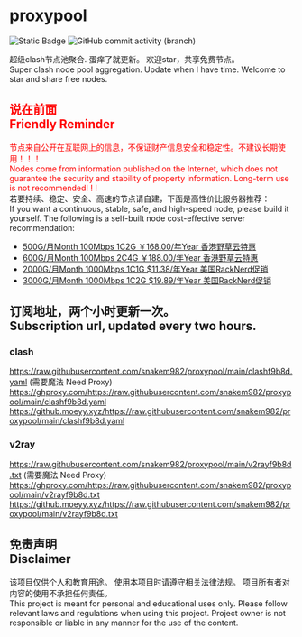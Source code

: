 # proxypool

![Static Badge](https://img.shields.io/badge/ss|ssr|vmess|vless|trojan-free-orange)
![GitHub commit activity (branch)](https://img.shields.io/github/commit-activity/w/snakem982/proxypool?color=DC52FC)


超级clash节点池聚合.
蛋痒了就更新。
欢迎star，共享免费节点。
<br/>
Super clash node pool aggregation.
Update when I have time.
Welcome to star and share free nodes.

## <font color="red">说在前面<br/>Friendly Reminder</font>
<font color="red">节点来自公开在互联网上的信息，不保证财产信息安全和稳定性。不建议长期使用！！！<br/>
Nodes come from information published on the Internet,
which does not guarantee the security and stability of property information.
Long-term use is not recommended! ! !</font><br/>
若要持续、稳定、安全、高速的节点请自建，下面是高性价比服务器推荐：<br/>
If you want a continuous, stable, safe, and high-speed node, please build it yourself.
The following is a self-built node cost-effective server recommendation:
- [500G/月Month 100Mbps 1C2G ￥168.00/年Year 香港野草云特惠](https://my.yecaoyun.com/aff.php?aff=2550 "香港野草云")
- [600G/月Month 100Mbps 2C4G ￥188.00/年Year 香港野草云特惠](https://my.yecaoyun.com/aff.php?aff=2550 "香港野草云")
- [2000G/月Month 1000Mbps 1C1G $11.38/年Year 美国RackNerd促销](https://my.racknerd.com/aff.php?aff=8613 "美国RackNerd")
- [3000G/月Month 1000Mbps 1C2G $19.89/年Year 美国RackNerd促销](https://my.racknerd.com/aff.php?aff=8613 "美国RackNerd")

## 订阅地址，两个小时更新一次。<br/>Subscription url, updated every two hours.
### clash
https://raw.githubusercontent.com/snakem982/proxypool/main/clashf9b8d.yaml  (需要魔法 Need Proxy)
https://ghproxy.com/https://raw.githubusercontent.com/snakem982/proxypool/main/clashf9b8d.yaml
https://github.moeyy.xyz/https://raw.githubusercontent.com/snakem982/proxypool/main/clashf9b8d.yaml
### v2ray
https://raw.githubusercontent.com/snakem982/proxypool/main/v2rayf9b8d.txt  (需要魔法 Need Proxy)
https://ghproxy.com/https://raw.githubusercontent.com/snakem982/proxypool/main/v2rayf9b8d.txt
https://github.moeyy.xyz/https://raw.githubusercontent.com/snakem982/proxypool/main/v2rayf9b8d.txt


## 免责声明 <br/>Disclaimer
该项目仅供个人和教育用途。
使用本项目时请遵守相关法律法规。
项目所有者对内容的使用不承担任何责任。
<br/>
This project is meant for personal and educational uses only.
Please follow relevant laws and regulations when using this project.
Project owner is not responsible or liable in any manner for the use of the content.

